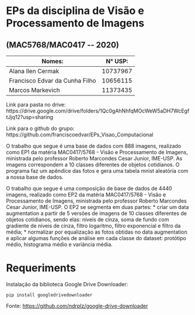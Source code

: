 # EPs da disciplina de Visão e Processamento de Imagens
## (MAC5768/MAC0417 -- 2020)

|Nomes:                        | N° USP:|
|------------------------------|--------|
|Alana Ilen Cermak             | 10737967|
|Francisco Edvar da Cunha Filho | 10656115|
|Marcos Markevich              | 11373435|


<p>Link para pasta no drive: https://drive.google.com/drive/folders/1Qc0gAhNhfqMOcWeW5aDH7WcEgftJjq12?usp=sharing<br>
<p>Link para o github do grupo: https://github.com/franciscoedvar/EPs_Visao_Computacional<br>

<p>O trabalho que segue é uma base de dados com 888 imagens, realizado como EP1 da matéria MAC0417/5768 - Visão e Processamento de Imagens, ministrada pelo professor Roberto Marcondes Cesar Junior, IME-USP. As imagens correspondem a 10 classes diferentes de objetos cotidianos. O programa faz um apêndice das fotos e gera uma tabela mnist aleatória com a nossa base de dados.<br>
    
  <p>O trabalho que segue é uma composição de base de dados de 4440 imagens, realizado como EP2 da matéria MAC0417/5768 - Visão e Processamento de Imagens, ministrada pelo professor Roberto Marcondes Cesar Junior, IME-USP. O EP2 se segmenta em duas partes: 
    * criar um data augmentation a partir de 5 versões de imagens de 10 classes diferentes de objetos cotidianos, sendo elas: níveis de cinza, soma de fundo com gradiente de níveis de cinza, filtro logaritmo, filtro exponencial e filtro da média; 
    * normalizar por equalização as fotos obtidas no data augmentation e aplicar algumas funções de análise em cada classe do dataset: protótipo médio, histograma médio e variãncia média.<br>
   
# Requeriments
Instalação da biblioteca Google Drive Downloader:

    pip install googledrivedownloader
     
Fonte: https://github.com/ndrplz/google-drive-downloader
    
